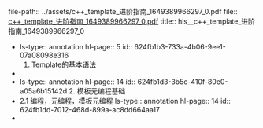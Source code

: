file-path:: ../assets/c++_template_进阶指南_1649389966297_0.pdf
file:: [c++_template_进阶指南_1649389966297_0.pdf](../assets/c++_template_进阶指南_1649389966297_0.pdf)
title:: hls__c++_template_进阶指南_1649389966297_0

- ls-type:: annotation
  hl-page:: 5
  id:: 624fb1b3-733a-4b06-9ee1-07a08098e316
  1. Template的基本语法
-
- ls-type:: annotation
  hl-page:: 14
  id:: 624fb1d3-3b5c-410f-80e0-a05a6b15142d
  2. 模板元编程基础
- 2.1 编程，元编程，模板元编程
  ls-type:: annotation
  hl-page:: 14
  id:: 624fb1dd-7012-468d-899a-ac8dd664aa17
-